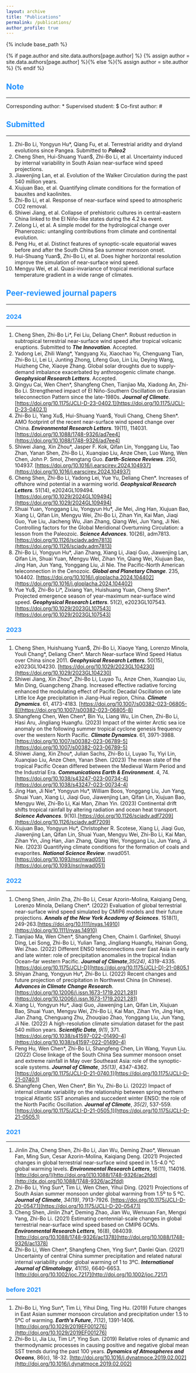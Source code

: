 ```yaml
---
layout: archive
title: "Publications"
permalink: /publications/
author_profile: true
---
```

{% include base_path %}

{% if page.author and site.data.authors[page.author] %}
  {% assign author = site.data.authors[page.author] %}{% else %}{% assign author = site.author %}
{% endif %}

## <span style="color:#1E90FF">Note</span>
------
Corresponding author: *        Supervised student: $        Co-first author: #

## <span style="color:#1E90FF">Submitted</span>
------
1. Zhi-Bo Li, Yongyun Hu\*, Qiang Fu, et al. Terrestrial aridity and dryland evolutions since Pangea. Submitted to _**Paleo2**_
2. Cheng Shen, Hui-Shuang Yuan\$, Zhi-Bo Li, et al. Uncertainty induced by internal variability in South Asian near-surface wind speed projections.
3. Jiawenjing Lan, et al. Evolution of the Walker Circulation during the past 540 million years.
4. Xiujuan Bao, et al. Quantifying climate conditions for the formation of bauxites and kaolinites.
5. Zhi-Bo Li, et al. Response of near-surface wind speed to atmospheric CO2 removal.
6. Shiwei Jiang, et al. Collapse of prehistoric cultures in central-eastern China linked to the El Niño-like states during the 4.2 ka event.
7. Zelong Li, et al. A simple model for the hydrological change over Phanerozoic: untangling contributions from climate and continental evolution.
8. Peng Hu, et al. Distinct features of synoptic-scale equatorial waves before and after the South China Sea summer monsoon onset.
9. Hui-Shuang Yuan\$, Zhi-Bo Li, et al. Does higher horizontal resolution improve the simulation of near-surface wind speed.
10. Mengyu Wei, et al. Quasi-invariance of tropical meridional surface temperature gradient in a wide range of climates.

## <span style="color:#1E90FF">Peer-reviewed journal papers</span>
------

### <span style="color:#1E90FF">2024</span>
------
1. Cheng Shen, Zhi-Bo Li\*, Fei Liu, Deliang Chen\*. Robust reduction in subtropical terrestrial near-surface wind speed after tropical volcanic eruptions. Submitted to _**The Innovation**_. Accepted.
2. Yadong Lei, Zhili Wang\*, Yangyang Xu, Xiaochao Yu, Chenguang Tian, Zhi-Bo Li, Lei Li, Junting Zhong, Lifeng Guo, Lin Liu, Deying Wang, Huizheng Che, Xiaoye Zhang. Global solar droughts due to supply-demand imbalance exacerbated by anthropogenic climate change. _**Geophysical Research Letters**_. Accepted.
3. Qingyu Cai, Wen Chen\*, Shangfeng Chen, Tianjiao Ma, Xiadong An, Zhi-Bo Li. Strengthened impact of El Niño-Southern Oscillation on Eurasian teleconnection Pattern since the late-1980s. _**Journal of Climate**_. [https://doi.org/10.1175/JCLI-D-23-0402.1](https://doi.org/10.1175/JCLI-D-23-0402.1)
4. Zhi-Bo Li, Yang Xu\$, Hui-Shuang Yuan\$, Youli Chang, Cheng Shen\*. AMO footprint of the recent near-surface wind speed change over China. _**Environmental Research Letters**_. 19(11), 114031. [https://doi.org/10.1088/1748-9326/ad7ee4](https://doi.org/10.1088/1748-9326/ad7ee4)
5. Shiwei Jiang, Xin Zhou\*, Jasper F. Kok, Qifan Lin, Yonggang Liu, Tao Zhan, Yanan Shen, Zhi-Bo Li, Xuanqiao Liu, Anze Chen, Luo Wang, Wen Chen, John P. Smol, Zhengtang Guo. _**Earth-Science Reviews**_. 250, 104937. [https://doi.org/10.1016/j.earscirev.2024.104937](https://doi.org/10.1016/j.earscirev.2024.104937)
6. Cheng Shen, Zhi-Bo Li, Yadong Lei, Yue Yu, Deliang Chen\*. Increases of offshore wind potential in a warming world. _**Geophysical Research Letters**_. 51(14), e2024GL109494. [https://doi.org/10.1029/2024GL109494](https://doi.org/10.1029/2024GL109494)
7. Shuai Yuan, Yonggang Liu, Yongyun Hu\*, Jie Mei, Jing Han, Xiujuan Bao, Xiang Li, Qifan Lin, Mengyu Wei, Zhi-Bo Li, Zihan Yin, Kai Man, Jiaqi Guo, Yue Liu, Jiacheng Wu, Jian Zhang, Qiang Wei, Jun Yang, Ji Nei. Controlling factors for the Global Meridional Overturning Circulation: a lesson from the Paleozoic. _**Science Advances**_. 10(26), adm7813. [https://doi.org/10.1126/sciadv.adm7813](https://doi.org/10.1126/sciadv.adm7813)
8. Zhi-Bo Li, Yongyun Hu\*, Jian Zhang, Xiang Li, Jiaqi Guo, Jiawenjing Lan, Qifan Lin, Shuai Yuan, Mengyu Wei, Zihan Yin, Qiang Wei, Xiujuan Bao, Jing Han, Jun Yang, Yonggang Liu, Ji Nie. The Pacific-North American teleconnection in the Cenozoic. _**Global and Planetary Change**_. 235, 104402. [https://doi.org/10.1016/j.gloplacha.2024.104402](https://doi.org/10.1016/j.gloplacha.2024.104402)
9. Yue Yu\$, Zhi-Bo Li\*, Zixiang Yan, Huishuang Yuan, Cheng Shen\*. Projected emergence season of year-maximum near-surface wind speed. _**Geophysical Research Letters**_. 51(2), e2023GL107543. [https://doi.org/10.1029/2023GL107543](https://doi.org/10.1029/2023GL107543)

### <span style="color:#1E90FF">2023</span>
------
1. Cheng Shen, Huishuang Yuan\$, Zhi-Bo Li, Xiaoye Yang, Lorenzo Minola, Youli Chang\*, Deliang Chen\*. March Near-surface Wind Speed Hiatus over China since 2011. _**Geophysical Research Letters**_. 50(15), e2023GL104230. [https://doi.org/10.1029/2023GL104230](https://doi.org/10.1029/2023GL104230)
2. Shiwei Jiang, Xin Zhou\*, Zhi-Bo Li, Luyao Tu, Anze Chen, Xuanqiao Liu, Min Ding, Guangcheng Zhang. Increased effective radiative forcing enhanced the modulating effect of Pacific Decadal Oscillation on late Little Ice Age precipitation in Jiang-Huai region, China. _**Climate Dynamics**_. 61, 4173-4183. [https://doi.org/10.1007/s00382-023-06805-8](https://doi.org/10.1007/s00382-023-06805-8)
3. Shangfeng Chen, Wen Chen\*, Bin Yu, Liang Wu, Lin Chen, Zhi-Bo Li, Hasi Aru, Jingliang Huangfu. (2023) Impact of the winter Arctic sea ice anomaly on the following summer tropical cyclone genesis frequency over the western North Pacific. _**Climate Dynamics**_. 61, 3971-3988. [https://doi.org/10.1007/s00382-023-06789-5](https://doi.org/10.1007/s00382-023-06789-5)
4. Shiwei Jiang, Xin Zhou\*, Julian Sachs, Zhi-Bo Li, Luyao Tu, Yiyi Lin, Xuanqiao Liu, Anze Chen, Yanan Shen. (2023) The mean state of the tropical Pacific Ocean differed between the Medieval Warm Period and the Industrial Era. _**Communications Earth & Environment**_. 4, 74. [https://doi.org/10.1038/s43247-023-00734-4](https://doi.org/10.1038/s43247-023-00734-4)
5. Jing Han, Ji Nie\*, Yongyun Hu\*, William Boos, Yonggang Liu, Jun Yang, Shuai Yuan, Xiang Li, Jiaqi Guo, Jiawenjing Lan, Qifan Lin, Xiujuan Bao, Mengyu Wei, Zhi-Bo Li, Kai Man, Zihan Yin. (2023) Continental drift shifts tropical rainfall by altering radiation and ocean heat transport. _**Science Advances**_. 9(10).[https://doi.org/10.1126/sciadv.adf7209](https://doi.org/10.1126/sciadv.adf7209)
6. Xiujuan Bao, Yongyun Hu\*, Christopher R. Scotese, Xiang Li, Jiaqi Guo, Jiawenjing Lan, Qifan Lin, Shuai Yuan, Mengyu Wei, Zhi-Bo Li, Kai Man, Zihan Yin, Jing Han, Jian Zhang, Qiang Wei, Yonggang Liu, Jun Yang, Ji Nie. (2023) Quantifying climate conditions for the formation of coals and evaporites. _**National Science Review**_. nwad051.[https://doi.org/10.1093/nsr/nwad051](https://doi.org/10.1093/nsr/nwad051)

### <span style="color:#1E90FF">2022</span>
------
1. Cheng Shen, Jinlin Zha, Zhi-Bo Li, Cesar Azorin-Molina, Kaiqiang Deng, Lorenzo Minola, Deliang Chen\*. (2022) Evaluation of global terrestrial near-surface wind speed simulated by CMIP6 models and their future projections. _**Annals of the New York Academy of Sciences**_. 1518(1), 249-263.[https://doi.org/10.1111/nyas.14910](https://doi.org/10.1111/nyas.14910)
2. Tianjiao Ma, Wen Chen\*, Shangfeng Chen, Chaim I. Garfinkel, Shuoyi Ding, Lei Song, Zhi-Bo Li, Yulian Tang, Jingliang Huangfu, Hainan Gong, Wei Zhao. (2022) Different ENSO teleconnections over East Asia in early and late winter: role of precipitation anomalies in the tropical Indian Ocean–far western Pacific. _**Journal of Climate**_,_35(24)_, 4319-4335.[https://doi.org/10.1175/JCLI-D](https://doi.org/10.1175/JCLI-D)-21-0805.1
3. Shiyan Zhang, Yongyun Hu\*, Zhi-Bo Li. (2022) Recent changes and future projection of precipitation in Northwest China (in Chinese). _**Advances in Climate Change Research**_.[https://doi.org/10.12006/j.issn.1673-1719.2021.281](https://doi.org/10.12006/j.issn.1673-1719.2021.281)
4. Xiang Li, Yongyun Hu\*, Jiaqi Guo, Jiawenjing Lan, Qifan Lin, Xiujuan Bao, Shuai Yuan, Mengyu Wei, Zhi-Bo Li, Kai Man, Zihan Yin, Jing Han, Jian Zhang, Chenguang Zhu, Zhouqiao Zhao, Yonggang Liu, Jun Yang, Ji Nie. (2022) A high-resolution climate simulation dataset for the past 540 million years. _**Scientific Data**_, _9(1)_, 371.[https://doi.org/10.1038/s41597-022-01490-4](https://doi.org/10.1038/s41597-022-01490-4)
5. Peng Hu, Wen Chen\*, Zhi-Bo Li, Shangfeng Chen, Lin Wang, Yuyun Liu. (2022) Close linkage of the South China Sea summer monsoon onset and extreme rainfall in May over Southeast Asia: role of the synoptic-scale systems. _**Journal of Climate**_, _35(13)_, 4347-4362.[https://doi.org/10.1175/JCLI-D-21-0740.1](https://doi.org/10.1175/JCLI-D-21-0740.1)
6. Shangfeng Chen, Wen Chen\*, Bin Yu, Zhi-Bo Li. (2022) Impact of internal climate variability on the relationship between spring northern tropical Atlantic SST anomalies and succedent winter ENSO: the role of the North Pacific Oscillation. _**Journal of Climate**_, _35(2)_, 537-559.[https://doi.org/10.1175/JCLI-D-21-0505.1](https://doi.org/10.1175/JCLI-D-21-0505.1)

### <span style="color:#1E90FF">2021</span>
------
1. Jinlin Zha, Cheng Shen, Zhi-Bo Li, Jian Wu, Deming Zhao\*, Wenxuan Fan, Ming Sun, Cesar Azorin-Molina, Kaiqiang Deng. (2021) Projected changes in global terrestrial near-surface wind speed in 1.5-4.0 ℃ global warming levels. _**Environmental Research Letters**_, 16(11), 114016. [http://doi.org/](http://doi.org/)[10.1088/1748-9326/ac2fdd](http://dx.doi.org/10.1088/1748-9326/ac2fdd)
2. Zhi-Bo Li, Ying Sun\*, Tim Li, Wen Chen, Yihui Ding. (2021) Projections of South Asian summer monsoon under global warming from 1.5º to 5 ºC. _**Journal of Climate**_, _34(19)_, 7913-7926. [https://doi.org/10.1175/JCLI-D-20-0547.1](https://doi.org/10.1175/JCLI-D-20-0547.1)
3. Cheng Shen, Jinlin Zha\*, Deming Zhao, Jian Wu, Wenxuan Fan, Mengxi Yang, Zhi-Bo Li. (2021) Estimating centennial-scale changes in global terrestrial near-surface wind speed based on CMIP6 GCMs. _**Environmental Research Letters**_, 16(8), 084039. [http://doi.org/10.1088/1748-9326/ac1378](http://doi.org/10.1088/1748-9326/ac1378)
4. Zhi-Bo Li, Wen Chen\*, Shangfeng Chen, Ying Sun\*, Danlei Qian. (2021) Uncertainty of central China summer precipitation and related natural internal variability under global warming of 1 to 3ºC. _**International Journal of Climatology**_, 41(15), 6640-6653. [http://doi.org/10.1002/joc.7217](http://doi.org/10.1002/joc.7217)

### <span style="color:#1E90FF">before 2021</span>
------
1. Zhi-Bo Li, Ying Sun\*, Tim Li, Yihui Ding, Ting Hu. (2019) Future changes in East Asian summer monsoon circulation and precipitation under 1.5 to 5ºC of warming. _**Earth's Future**_, 7(12), 1391-1406. [http://doi.org/10.1029/2019EF001276](http://doi.org/10.1029/2019EF001276)
2. Zhi-Bo Li, Jia Liu, Tim Li\*, Ying Sun. (2019) Relative roles of dynamic and thermodynamic processes in causing positive and negative global mean SST trends during the past 100 years. _**Dynamics of Atmospheres and Oceans**_, 86(c), 18-32. [http://doi.org/10.1016/j.dynatmoce.2019.02.002](http://doi.org/10.1016/j.dynatmoce.2019.02.002)

<style>
hr:nth-of-type(1) {
 border-color: #1E90FF !important;
}
hr:nth-of-type(2) {
 border-color: #1E90FF !important;
}
hr:nth-of-type(3) {
 border-color: #1E90FF !important;
}
hr:nth-of-type(4) {
 border-color: #1E90FF !important;
}
</style>
